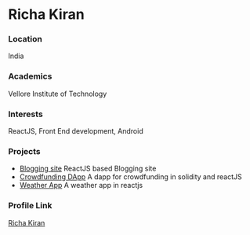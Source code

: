 # Richa Kiran

### Location

India

### Academics

Vellore Institute of Technology

### Interests

ReactJS, Front End development, Android

### Projects

- [Blogging site](https://github.com/richk21/MERN-Stack-Blogging-Website) ReactJS based Blogging site
- [Crowdfunding DApp](https://github.com/richk21/DApp) A dapp for crowdfunding in solidity and reactJS
- [Weather App](https://github.com/richk21/Weather-App-React) A weather app in reactjs

### Profile Link

[Richa Kiran](https://github.com/richk21)
